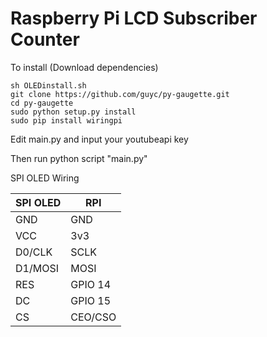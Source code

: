 # Raspberry Pi LCD Subscriber Counter

To install (Download dependencies)

```console
sh OLEDinstall.sh
git clone https://github.com/guyc/py-gaugette.git
cd py-gaugette
sudo python setup.py install
sudo pip install wiringpi
```

Edit main.py and input your youtubeapi key

Then run python script "main.py"

SPI OLED Wiring

| SPI OLED 	| RPI     	|
|----------	|---------	|
| GND      	| GND     	|
| VCC      	| 3v3     	|
| D0/CLK   	| SCLK    	|
| D1/MOSI  	| MOSI    	|
| RES      	| GPIO 14 	|
| DC       	| GPIO 15 	|
| CS       	| CEO/CSO 	|
